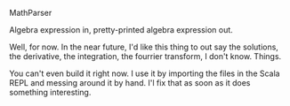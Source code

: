 MathParser

Algebra expression in, pretty-printed algebra expression out. 

Well, for now. In the near future, I'd like this thing to out say the solutions, the derivative, the integration, the fourrier transform, I don't know. Things. 

You can't even build it right now. I use it by importing the files in the Scala REPL and messing around it by hand. I'l fix that as soon as it does something interesting. 
